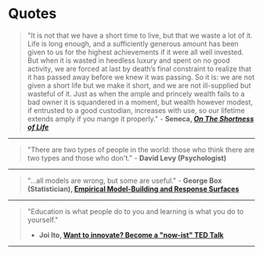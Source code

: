 
# Quotes

> "It is not that we have a short time to live, but that we waste a lot of it.
> Life is long enough, and a sufficiently generous amount has been given to us
> for the highest achievements if it were all well invested. But when it is
> wasted in heedless luxury and spent on no good activity, we are forced at
> last by death’s final constraint to realize that it has passed away before we
> knew it was passing. So it is: we are not given a short life but we make it
> short, and we are not ill-supplied but wasteful of it. Just as when the ample
> and princely wealth fails to a bad owner it is squandered in a moment, but
> wealth however modest, if entrusted to a good custodian, increases with use,
> so our lifetime extends amply if you mange it properly." - **Seneca, _[On The
> Shortness of Life](http://zxmth.us/1NYNl95)_**

----

> "There are two types of people in the world: those who think there are two
> types and those who don't." - **David Levy (Psychologist)**

----

> "...all models are wrong, but some are useful." - **George Box
> (Statistician), [Empirical Model-Building and Response Surfaces](http://zxmth.us/1OQk2ZV)**

----

> "Education is what people do to you and learning is what you do to yourself."
> - **Joi Ito, [Want to innovate? Become a "now-ist" TED Talk](http://zxmth.us/1JA6Mq4)**

----
